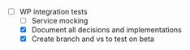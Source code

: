 - [ ] WP integration tests
	- [ ] Service mocking
	- [x] Document all decisions and implementations
	- [x] Create branch and vs to test on beta
